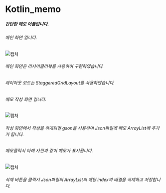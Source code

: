 # Kotlin_memo
##### 간단한 메모 어플입니다.
###### 메인 화면 입니다.
![캡처](https://user-images.githubusercontent.com/45552613/122171545-cc320080-ceba-11eb-96e2-e98b53e32f6d.PNG)
###### 메인 화면은 리사이클러뷰를 사용하여 구현하였습니다.
###### 레이아웃 모드는 StaggeredGridLayout를 사용하였습니다.

###### 메모 작성 화면 입니다.
![캡처](https://user-images.githubusercontent.com/45552613/122171840-216e1200-cebb-11eb-84fd-c0076529e51c.PNG)

###### 작성 화면에서 작성을 하게되면 gson을 사용하여 Json파일에 메모 ArrayList에 추가가 됩니다.

###### 메모클릭시 아래 사진과 같이 메모가 표시됩니다.
![캡처](https://user-images.githubusercontent.com/45552613/122172253-888bc680-cebb-11eb-81d0-eaa07c30bf78.PNG)
###### 삭제 버튼을 클릭시 Json파일의 ArrayList의 해당 index의 배열을 삭제하고 저장합니다.

